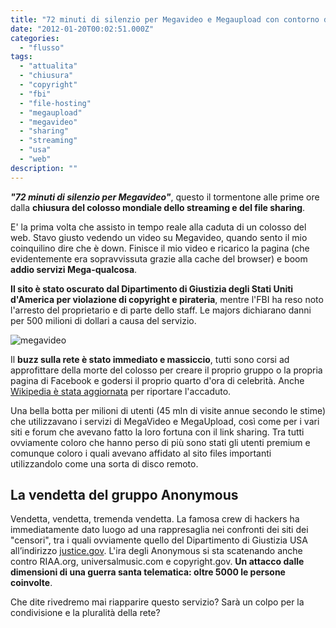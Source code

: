 ```yaml
---
title: "72 minuti di silenzio per Megavideo e Megaupload con contorno di rappresaglia degli Anonymous"
date: "2012-01-20T00:02:51.000Z"
categories:
  - "flusso"
tags:
  - "attualita"
  - "chiusura"
  - "copyright"
  - "fbi"
  - "file-hosting"
  - "megaupload"
  - "megavideo"
  - "sharing"
  - "streaming"
  - "usa"
  - "web"
description: ""
---
```


_**"72 minuti di silenzio per Megavideo"**_, questo il tormentone alle prime ore dalla **chiusura del colosso mondiale dello streaming e del file sharing**.

E' la prima volta che assisto in tempo reale alla caduta di un colosso del web. Stavo giusto vedendo un video su Megavideo, quando sento il mio coinquilino dire che è down. Finisce il mio video e ricarico la pagina (che evidentemente era sopravvissuta grazie alla cache del browser) e boom **addio servizi Mega-qualcosa**.

**Il sito è stato oscurato dal Dipartimento di Giustizia degli Stati Uniti d'America per violazione di copyright e pirateria**, mentre l'FBI ha reso noto l'arresto del proprietario e di parte dello staff. Le majors dichiarano danni per 500 milioni di dollari a causa del servizio.

![](https://enricodeleo.s3.eu-south-1.amazonaws.com/uploads/2012/01/megavideo.jpg "megavideo")

Il **buzz sulla rete è stato immediato e massiccio**, tutti sono corsi ad approfittare della morte del colosso per creare il proprio gruppo o la propria pagina di Facebook e godersi il proprio quarto d'ora di celebrità. Anche [Wikipedia è stata aggiornata](http://it.wikipedia.org/wiki/Megavideo) per riportare l'accaduto.

Una bella botta per milioni di utenti (45 mln di visite annue secondo le stime) che utilizzavano i servizi di MegaVideo e MegaUpload, così come per i vari siti e forum che avevano fatto la loro fortuna con il link sharing. Tra tutti ovviamente coloro che hanno perso di più sono stati gli utenti premium e comunque coloro i quali avevano affidato al sito files importanti utilizzandolo come una sorta di disco remoto.

## La vendetta del gruppo Anonymous

Vendetta, vendetta, tremenda vendetta. La famosa crew di hackers ha immediatamente dato luogo ad una rappresaglia nei confronti dei siti dei "censori", tra i quali ovviamente quello del Dipartimento di Giustizia USA all’indirizzo [justice.gov](http://www.justice.gov/). L'ira degli Anonymous si sta scatenando anche contro RIAA.org, universalmusic.com e copyright.gov. **Un attacco dalle dimensioni di una guerra santa telematica: oltre 5000 le persone coinvolte**.

Che dite rivedremo mai riapparire questo servizio? Sarà un colpo per la condivisione e la pluralità della rete?
